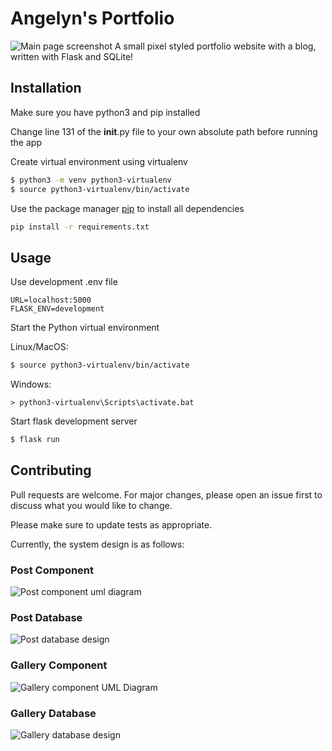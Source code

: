 # Angelyn's Portfolio

![Main page screenshot](https://media.discordapp.net/attachments/851608538710540319/853046071138582538/unknown.png?width=1307&height=630)
A small pixel styled portfolio website with a blog, written with Flask and SQLite!
 

## Installation

Make sure you have python3 and pip installed

Change line 131 of the __init__.py file to your own absolute path before running the app


Create virtual environment using virtualenv
```bash
$ python3 -m venv python3-virtualenv
$ source python3-virtualenv/bin/activate
```

Use the package manager [pip](https://pip.pypa.io/en/stable/) to install all dependencies

```bash
pip install -r requirements.txt
```

## Usage

Use development .env file
```
URL=localhost:5000
FLASK_ENV=development
```
Start the Python virtual environment

Linux/MacOS:
```bash
$ source python3-virtualenv/bin/activate
```
Windows:
```
> python3-virtualenv\Scripts\activate.bat
```

Start flask development server
```bash
$ flask run
```

## Contributing
Pull requests are welcome. For major changes, please open an issue first to discuss what you would like to change.

Please make sure to update tests as appropriate.

Currently, the system design is as  follows:

### Post Component
![Post component uml diagram](https://media.discordapp.net/attachments/851608538710540319/853089116485189642/unknown.png)

### Post Database
![Post database design](https://media.discordapp.net/attachments/851608538710540319/853089683310510160/unknown.png)

### Gallery Component
![Gallery component UML Diagram](https://media.discordapp.net/attachments/851608538710540319/853091712851640320/unknown.png)

### Gallery Database
![Gallery database design](https://media.discordapp.net/attachments/851608538710540319/853091970544435259/unknown.png)
